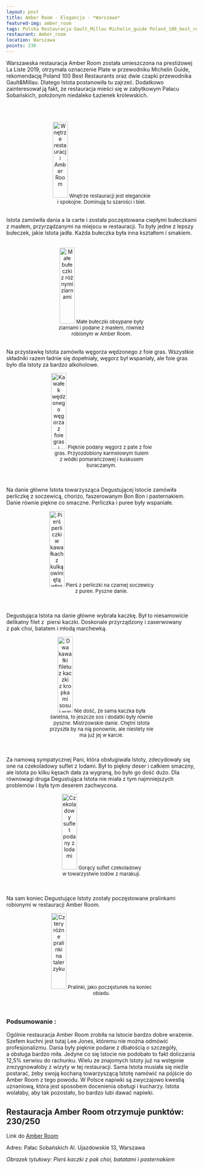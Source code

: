 ```yaml
---
layout: post
title: Amber Room - Elegancja - *Warszawa*
featured-img: amber_room
tags: Polska Restauracja Gault_Millau Michelin_guide Poland_100_best_restaurants
restaurant: Amber_room
location: Warszawa
points: 230
---
```


Warszawska restauracja Amber Room została umieszczona na&nbsp;prestiżowej La Liste 2019,
 otrzymała oznaczenie Plate w&nbsp;przewodniku Michelin Guide, rekomendację Poland 100 Best Restaurants
  oraz dwie czapki przewodnika Gault&Millau.
  Dlatego Istota postanowiła tu zajrzeć. Dodatkowo zainteresował ją fakt, że&nbsp;restauracja mieści się w&nbsp;zabytkowym Pałacu Sobańskich, położonym niedaleko Łazienek królewskich.

<br />&ensp;&ensp;&ensp;
<center><div style="width:55%">
 <img src="{{site.img_url}}/assets/img/posts/ar_wnetrze.jpg" alt="Wnętrze restauracji Amber Room"
 height="200px" width="40px" />
 <font size="2">
 Wnętrze restauracji jest eleganckie i&nbsp;spokojne. Dominują tu szarości i&nbsp;biel.
 </font>
</div></center>
<br />

Istota zamówiła dania a la carte i&nbsp;została poczęstowana ciepłymi bułeczkami z&nbsp;masłem,
 przyrządzanymi na miejscu w restauracji. To były jedne z&nbsp;lepszy bułeczek, jakie Istota jadła.
  Każda bułeczka była inna kształtem i&nbsp;smakiem.
<br />&ensp;&ensp;&ensp;
<center><div style="width:55%">
 <img src="{{site.img_url}}/assets/img/posts/ar_buleczki.jpg" alt="Małe bułeczki z&nbsp;różnymi ziarnami"
 height="200px" width="40px" />
 <font size="2">
     Małe bułeczki obsypane były ziarnami i&nbsp;podane z&nbsp;masłem, również robionym w&nbsp;Amber Room.
 </font>
</div></center>
<br />

Na przystawkę Istota zamówiła węgorza wędzonego z&nbsp;foie gras. Wszystkie składniki razem ładnie się dopełniały,
 węgorz był wspaniały, ale foie gras było dla Istoty za&nbsp;bardzo alkoholowe.
<center><div style="width:55%">
 <img src="{{site.img_url}}/assets/img/posts/ar_wegorz.jpg" alt=" Kawałek wędzonego węgorza z foie gras i
  kuskusem buraczanym" height="200px" width="40px" />
 <font size="2">
Pięknie podany węgorz z&nbsp;pate z&nbsp;foie gras. Przyozdobiony karmelowym tiulem z&nbsp;wódki pomarańczowej i&nbsp;kuskusem buraczanym.
 </font>
</div></center>
<br />&ensp;&ensp;

Na danie główne Istota towarzysząca Degustującej Istocie zamówiła perliczkę z&nbsp;soczewicą, chorizo,
faszerowanym Bon Bon i&nbsp;pasternakiem. Danie równie piękne co smaczne. Perliczka i&nbsp;puree były wspaniałe.
<center><div style="width:55%">
 <img src="{{site.img_url}}/assets/img/posts/ar_perliczka.jpg" alt="Pierś perliczki w kawałkach z kulką owiniętą
  włoską kapustą " height="200px" width="40px" />
 <font size="2">
Pierś z perliczki na czarnej soczewicy z&nbsp;puree. Pyszne danie.
 </font>
</div></center>
<br />&ensp;&ensp;

Degustująca Istota na danie główne wybrała kaczkę. Był to niesamowicie delikatny filet z &nbsp;piersi kaczki.
 Doskonale przyrządzony i&nbsp;zaserwowany z&nbsp;pak choi, batatem i&nbsp;młodą marchewką.
<center><div style="width:55%">
 <img src="{{site.img_url}}/assets/img/posts/ar_kaczaka.jpg" alt="Dwa kawałki filetu z&nbsp;kaczki z&nbsp;kropkami sosu i&nbsp;warzywami" height="200px" width="40px" />
 <font size="2">
Nie dość, że&nbsp;sama kaczka była świetna, to jeszcze sos i&nbsp;dodatki były równie pyszne. Mistrzowskie danie.
 Chętni Istota przyszła by na nią ponownie, ale niestety nie ma już jej w&nbsp;karcie.
 </font>
</div></center>
<br />&ensp;&ensp;

Za namową sympatycznej Pani, która obsługiwała Istoty,
 zdecydowały się one na czekoladowy suflet z&nbsp;lodami. Był to piękny deser i&nbsp;całkiem smaczny,
 ale Istota po kilku kęsach dała za wygraną, bo było go dość dużo. Dla równowagi druga
Degustująca Istota nie miała z&nbsp;tym najmniejszych problemów i&nbsp;była tym deserem zachwycona.
<center><div style="width:55%">
 <img src="{{site.img_url}}/assets/img/posts/ar_suflet.jpg" alt="Czekoladowy suflet podany z lodami"
 height="200px" width="40px" />
 <font size="2">
Gorący suflet czekoladowy w&nbsp;towarzystwie lodów z&nbsp;marakuji.
 </font>
</div></center>
<br />&ensp;&ensp;&ensp;

Na sam koniec Degustujące Istoty zostały poczęstowane pralinkami robionymi w&nbsp;restauracji Amber Room.
<center><div style="width:55%">
 <img src="{{site.img_url}}/assets/img/posts/ar_pralinki.jpg" alt="Cztery różne pralinki na talerzyku"
  height="200px" width="40px" />
 <font size="2">
Pralinki, jako poczęstunek na koniec obiadu.
 </font>
</div></center>
<br />&ensp;&ensp;&ensp;

### Podsumowanie :

Ogólnie restauracja Amber Room zrobiła na Istocie bardzo dobre wrażenie. Szefem kuchni jest tutaj Lee Jones,
 któremu nie można odmówić profesjonalizmu. Dania były pięknie podane z&nbsp;dbałością o&nbsp;szczegóły,
  a&nbsp;obsługa bardzo miła. Jedyne co się Istocie nie podobało to fakt doliczania 12,5% serwisu do rachunku.
  Wielu ze znajomych Istoty już na wstępnie zrezygnowałoby z&nbsp;wizyty w tej restauracji.
  Sama Istota musiała się nieźle postarać, żeby swoją kochaną towarzyszącą Istotę namówić na pójście
  do Amber Room z&nbsp;tego powodu.
   W Polsce napiwki są zwyczajowo kwestią uznaniową, która jest sposobem docenienia obsługi i&nbsp;kucharzy.
    Istota wolałaby, aby tak pozostało, bo bardzo lubi dawać napiwki.

## Restauracja Amber Room otrzymuje punktów: **230/250**
Link do [Amber Room]

Adres:
Pałac Sobańskich
Al. Ujazdowskie 13, Warszawa

_Obrazek tytułowy: Pierś kaczki z pak choi, batatami i&nbsp;pasternakiem_

[Amber Room]: https://www.amber-room.pl/


